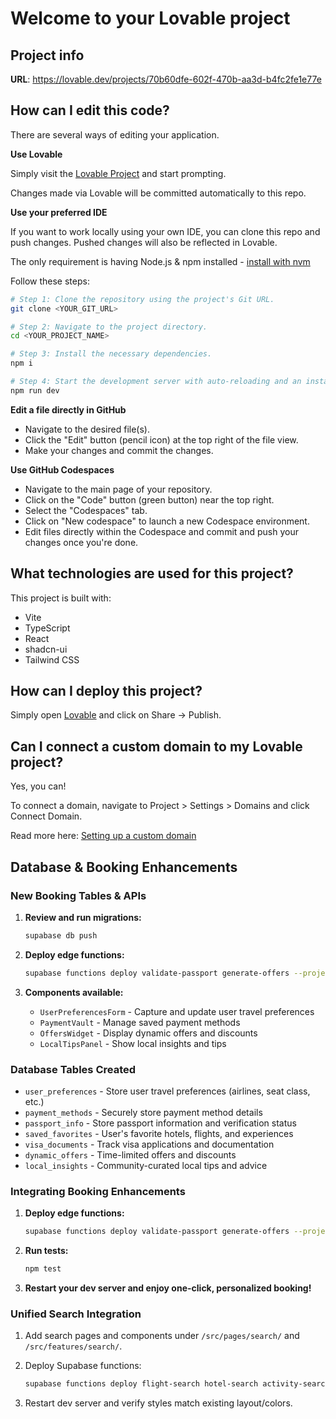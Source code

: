 # Welcome to your Lovable project

## Project info

**URL**: https://lovable.dev/projects/70b60dfe-602f-470b-aa3d-b4fc2fe1e77e

## How can I edit this code?

There are several ways of editing your application.

**Use Lovable**

Simply visit the [Lovable Project](https://lovable.dev/projects/70b60dfe-602f-470b-aa3d-b4fc2fe1e77e) and start prompting.

Changes made via Lovable will be committed automatically to this repo.

**Use your preferred IDE**

If you want to work locally using your own IDE, you can clone this repo and push changes. Pushed changes will also be reflected in Lovable.

The only requirement is having Node.js & npm installed - [install with nvm](https://github.com/nvm-sh/nvm#installing-and-updating)

Follow these steps:

```sh
# Step 1: Clone the repository using the project's Git URL.
git clone <YOUR_GIT_URL>

# Step 2: Navigate to the project directory.
cd <YOUR_PROJECT_NAME>

# Step 3: Install the necessary dependencies.
npm i

# Step 4: Start the development server with auto-reloading and an instant preview.
npm run dev
```

**Edit a file directly in GitHub**

- Navigate to the desired file(s).
- Click the "Edit" button (pencil icon) at the top right of the file view.
- Make your changes and commit the changes.

**Use GitHub Codespaces**

- Navigate to the main page of your repository.
- Click on the "Code" button (green button) near the top right.
- Select the "Codespaces" tab.
- Click on "New codespace" to launch a new Codespace environment.
- Edit files directly within the Codespace and commit and push your changes once you're done.

## What technologies are used for this project?

This project is built with:

- Vite
- TypeScript
- React
- shadcn-ui
- Tailwind CSS

## How can I deploy this project?

Simply open [Lovable](https://lovable.dev/projects/70b60dfe-602f-470b-aa3d-b4fc2fe1e77e) and click on Share -> Publish.

## Can I connect a custom domain to my Lovable project?

Yes, you can!

To connect a domain, navigate to Project > Settings > Domains and click Connect Domain.

Read more here: [Setting up a custom domain](https://docs.lovable.dev/tips-tricks/custom-domain#step-by-step-guide)

## Database & Booking Enhancements

### New Booking Tables & APIs

1. **Review and run migrations:**
   ```bash
   supabase db push
   ```

2. **Deploy edge functions:**
   ```bash
   supabase functions deploy validate-passport generate-offers --project-ref YOUR_REF
   ```

3. **Components available:**
   - `UserPreferencesForm` - Capture and update user travel preferences
   - `PaymentVault` - Manage saved payment methods  
   - `OffersWidget` - Display dynamic offers and discounts
   - `LocalTipsPanel` - Show local insights and tips

### Database Tables Created

- `user_preferences` - Store user travel preferences (airlines, seat class, etc.)
- `payment_methods` - Securely store payment method details
- `passport_info` - Store passport information and verification status
- `saved_favorites` - User's favorite hotels, flights, and experiences
- `visa_documents` - Track visa applications and documentation
- `dynamic_offers` - Time-limited offers and discounts
- `local_insights` - Community-curated local tips and advice

### Integrating Booking Enhancements

1. **Deploy edge functions:**
   ```bash
   supabase functions deploy validate-passport generate-offers --project-ref YOUR_REF
   ```

2. **Run tests:**
   ```bash
   npm test
   ```

3. **Restart your dev server and enjoy one-click, personalized booking!**

### Unified Search Integration

1. Add search pages and components under `/src/pages/search/` and `/src/features/search/`.

2. Deploy Supabase functions:
   ```bash
   supabase functions deploy flight-search hotel-search activity-search --project-ref YOUR_REF
   ```

3. Restart dev server and verify styles match existing layout/colors.
